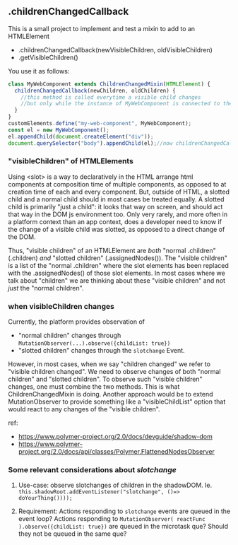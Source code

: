 ## .childrenChangedCallback

This is a small project to implement and test a mixin to add to an HTMLElement
 * .childrenChangedCallback(newVisibleChildren, oldVisibleChildren)
 * .getVisibleChildren()

You use it as follows:

```javascript
class MyWebComponent extends ChildrenChangedMixin(HTMLElement) {
  childrenChangedCallback(newChildren, oldChildren) {
    //this method is called everytime a visible child changes
    //but only while the instance of MyWebComponent is connected to the DOM.
  }
}
customElements.define("my-web-component", MyWebComponent);
const el = new MyWebComponent();
el.appendChild(document.createElement("div"));
document.querySelector("body").appendChild(el);//now childrenChangedCallback is triggered
```

### "visibleChildren" of HTMLElements
Using \<slot> is a way to declaratively in the HTML arrange html components at
composition time of multiple components, as opposed to at creation time of each 
and every component. But, outside of HTML, a slotted child and a normal child 
should in most cases be treated equally. A slotted child is primarily "just a child":
it looks that way on screen, and should act that way in the DOM js environment too.
Only very rarely, and more often in a platform context than an app context, 
does a developer need to know if the change of a visible
child was slotted, as opposed to a direct change of the DOM.
   
Thus, "visible children" of an HTMLElement are _both_ "normal .children" 
(.children) _and_ "slotted children" (.assignedNodes()).
The "visible children" is a list of the "normal .children" where 
the slot elements has been replaced with the .assignedNodes() of those slot elements.
In most cases where we talk about "children" we are thinking about these 
"visible children" and not _just_ the "normal children".

### when visibleChildren changes
Currently, the platform provides observation of
 * "normal children" changes through ```MutationObserver(...).observe({childList: true})```
 * "slotted children" changes through the ```slotchange``` Event.
 
However, in most cases, when we say "children changed" we refer to "visible children changed". 
We need to observe  changes of both "normal children" and "slotted children". 
To observe such "visible children" changes, one must combine the two methods. 
This is what ChildrenChangedMixin is doing.
Another approach would be to extend MutationObserver to provide something like a "visibleChildList" 
option that would react to any changes of the "visible children". 

ref:
 * https://www.polymer-project.org/2.0/docs/devguide/shadow-dom
 * https://www.polymer-project.org/2.0/docs/api/classes/Polymer.FlattenedNodesObserver 
 
 ### Some relevant considerations about _slotchange_ 
 
 1) Use-case: observe slotchanges of children in the shadowDOM. Ie.
 ```this.shadowRoot.addEventListener("slotchange", ()=> doYourThing())));```
 
 2) Requirement: Actions responding to ```slotchange``` events are queued in the event loop?
 Actions responding to ```MutationObserver( reactFunc ).observe({childList: true})``` are
  queued in the microtask que? Should they not be queued in the same que?